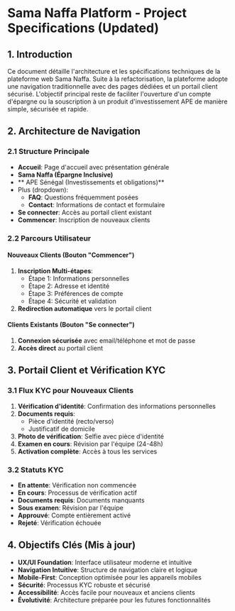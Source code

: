
# Sama Naffa Platform - Project Specifications (Updated)

## 1. Introduction

Ce document détaille l'architecture et les spécifications techniques de la plateforme web Sama Naffa. Suite à la refactorisation, la plateforme adopte une navigation traditionnelle avec des pages dédiées et un portail client sécurisé. L'objectif principal reste de faciliter l'ouverture d'un compte d'épargne ou la souscription à un produit d'investissement APE de manière simple, sécurisée et rapide.

## 2. Architecture de Navigation

### 2.1 Structure Principale
- **Accueil**: Page d'accueil avec présentation générale
- **Sama Naffa (Épargne Inclusive)**
- ** APE Sénégal (Investissements et obligations)** 
- Plus (dropdown):
   - **FAQ**: Questions fréquemment posées
   - **Contact**: Informations de contact et formulaire
- **Se connecter**: Accès au portail client existant
- **Commencer**: Inscription de nouveaux clients

### 2.2 Parcours Utilisateur

#### Nouveaux Clients (Bouton "Commencer")
1. **Inscription Multi-étapes**:
   - Étape 1: Informations personnelles
   - Étape 2: Adresse et identité
   - Étape 3: Préférences de compte
   - Étape 4: Sécurité et validation
2. **Redirection automatique** vers le portail client

#### Clients Existants (Bouton "Se connecter")
1. **Connexion sécurisée** avec email/téléphone et mot de passe
2. **Accès direct** au portail client

## 3. Portail Client et Vérification KYC

### 3.1 Flux KYC pour Nouveaux Clients
1. **Vérification d'identité**: Confirmation des informations personnelles
2. **Documents requis**:
   - Pièce d'identité (recto/verso)
   - Justificatif de domicile
3. **Photo de vérification**: Selfie avec pièce d'identité
4. **Examen en cours**: Révision par l'équipe (24-48h)
5. **Activation complète**: Accès à tous les services

### 3.2 Statuts KYC
- **En attente**: Vérification non commencée
- **En cours**: Processus de vérification actif
- **Documents requis**: Documents manquants
- **Sous examen**: Révision par l'équipe
- **Approuvé**: Compte entièrement activé
- **Rejeté**: Vérification échouée

## 4. Objectifs Clés (Mis à jour)

- **UX/UI Foundation**: Interface utilisateur moderne et intuitive
- **Navigation Intuitive**: Structure de navigation claire et logique
- **Mobile-First**: Conception optimisée pour les appareils mobiles
- **Sécurité**: Processus KYC robuste et sécurisé
- **Accessibilité**: Accès facile pour nouveaux et anciens clients
- **Évolutivité**: Architecture préparée pour les futures fonctionnalités
